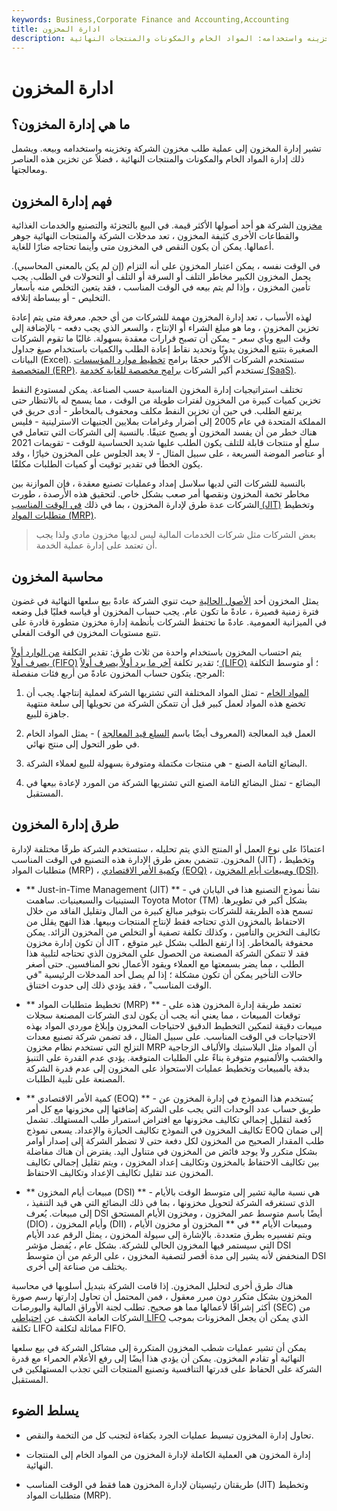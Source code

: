 ```yaml
---
keywords: Business,Corporate Finance and Accounting,Accounting
title: ادارة المخزون
description: إدارة المخزون هي عملية طلب مخزون الشركة وتخزينه واستخدامه: المواد الخام والمكونات والمنتجات النهائية.
---
```


# ادارة المخزون
## ما هي إدارة المخزون؟

تشير إدارة المخزون إلى عملية طلب مخزون الشركة وتخزينه واستخدامه وبيعه. ويشمل ذلك إدارة المواد الخام والمكونات والمنتجات النهائية ، فضلاً عن تخزين هذه العناصر ومعالجتها.

## فهم إدارة المخزون

[مخزون](/gmroi) الشركة هو أحد أصولها الأكثر قيمة. في البيع بالتجزئة والتصنيع والخدمات الغذائية والقطاعات الأخرى كثيفة المخزون ، تعد مدخلات الشركة والمنتجات النهائية جوهر أعمالها. يمكن أن يكون النقص في المخزون متى وأينما تحتاجه ضارًا للغاية.

في الوقت نفسه ، يمكن اعتبار المخزون على أنه التزام (إن لم يكن بالمعنى المحاسبي). يحمل المخزون الكبير مخاطر التلف أو السرقة أو التلف أو التحولات في الطلب. يجب تأمين المخزون ، وإذا لم يتم بيعه في الوقت المناسب ، فقد يتعين التخلص منه بأسعار التخليص - أو ببساطة إتلافه.

لهذه الأسباب ، تعد إدارة المخزون مهمة للشركات من أي حجم. معرفة متى يتم إعادة تخزين المخزون ، وما هو مبلغ الشراء أو الإنتاج ، والسعر الذي يجب دفعه - بالإضافة إلى وقت البيع وبأي سعر - يمكن أن تصبح قرارات معقدة بسهولة. غالبًا ما تقوم الشركات الصغيرة بتتبع المخزون يدويًا وتحديد نقاط إعادة الطلب والكميات باستخدام صيغ جداول البيانات (Excel). ستستخدم الشركات الأكبر حجمًا برامج [تخطيط موارد المؤسسات المتخصصة (ERP)](/erp). تستخدم أكبر الشركات [برامج مخصصة للغاية كخدمة (SaaS)](/software-as-a-service-saas).

تختلف استراتيجيات إدارة المخزون المناسبة حسب الصناعة. يمكن لمستودع النفط تخزين كميات كبيرة من المخزون لفترات طويلة من الوقت ، مما يسمح له بالانتظار حتى يرتفع الطلب. في حين أن تخزين النفط مكلف ومحفوف بالمخاطر - أدى حريق في المملكة المتحدة في عام 2005 إلى أضرار وغرامات بملايين الجنيهات الاسترلينية - فليس هناك خطر من أن يفسد المخزون أو يصبح عتيقًا. بالنسبة إلى الشركات التي تتعامل في سلع أو منتجات قابلة للتلف يكون الطلب عليها شديد الحساسية للوقت - تقويمات 2021 أو عناصر الموضة السريعة ، على سبيل المثال - لا يعد الجلوس على المخزون خيارًا ، وقد يكون الخطأ في تقدير توقيت أو كميات الطلبات مكلفًا.

بالنسبة للشركات التي لديها سلاسل إمداد وعمليات تصنيع معقدة ، فإن الموازنة بين مخاطر تخمة المخزون ونقصها أمر صعب بشكل خاص. لتحقيق هذه الأرصدة ، طورت الشركات عدة طرق لإدارة المخزون ، بما في ذلك [في الوقت المناسب (JIT)](/jit) وتخطيط [متطلبات المواد (MRP)](/mrp).

> بعض الشركات مثل شركات الخدمات المالية ليس لديها مخزون مادي ولذا يجب أن تعتمد على إدارة عملية الخدمة.

>

## محاسبة المخزون

يمثل المخزون أحد [الأصول الحالية](/currentassets) حيث تنوي الشركة عادةً بيع سلعها النهائية في غضون فترة زمنية قصيرة ، عادةً ما تكون عام. يجب حساب المخزون أو قياسه فعليًا قبل وضعه في الميزانية العمومية. عادةً ما تحتفظ الشركات بأنظمة إدارة مخزون متطورة قادرة على تتبع مستويات المخزون في الوقت الفعلي.

يتم احتساب المخزون باستخدام واحدة من ثلاث طرق: تقدير التكلفة [من الوارد أولاً يصرف أولاً (FIFO)](/fifo) ؛ تقدير تكلفة [آخر ما يرد أولاً يصرف أولاً (LIFO)](/lifo) ؛ أو متوسط التكلفة المرجح. يتكون حساب المخزون عادةً من أربع فئات منفصلة:

1. [المواد الخام](/rawmaterials) - تمثل المواد المختلفة التي تشتريها الشركة لعملية إنتاجها. يجب أن تخضع هذه المواد لعمل كبير قبل أن تتمكن الشركة من تحويلها إلى سلعة منتهية جاهزة للبيع.

1. العمل قيد المعالجة (المعروف أيضًا باسم [السلع قيد المعالجة](/goodsinprocess) ) - يمثل المواد الخام في طور التحول إلى منتج نهائي.

1. البضائع التامة الصنع - هي منتجات مكتملة ومتوفرة بسهولة للبيع لعملاء الشركة.

1. البضائع - تمثل البضائع التامة الصنع التي تشتريها الشركة من المورد لإعادة بيعها في المستقبل.

## طرق إدارة المخزون

اعتمادًا على نوع العمل أو المنتج الذي يتم تحليله ، ستستخدم الشركة طرقًا مختلفة لإدارة المخزون. تتضمن بعض طرق الإدارة هذه التصنيع في الوقت المناسب (JIT) ، وتخطيط متطلبات المواد (MRP) ، [وكمية الأمر الاقتصادي](/economicorderquantity) [(EOQ)](/economicorderquantity) ، [ومبيعات أيام المخزون (DSI)](/days-sales-inventory-dsi).

- ** Just-in-Time Management (JIT) ** - نشأ نموذج التصنيع هذا في اليابان في الستينيات والسبعينيات. ساهمت Toyota Motor (TM) بشكل أكبر في تطويرها. تسمح هذه الطريقة للشركات بتوفير مبالغ كبيرة من المال وتقليل الفاقد من خلال الاحتفاظ بالمخزون الذي تحتاجه فقط لإنتاج المنتجات وبيعها. هذا النهج يقلل من تكاليف التخزين والتأمين ، وكذلك تكلفة تصفية أو التخلص من المخزون الزائد. يمكن أن تكون إدارة مخزون JIT محفوفة بالمخاطر. إذا ارتفع الطلب بشكل غير متوقع ، فقد لا تتمكن الشركة المصنعة من الحصول على المخزون الذي تحتاجه لتلبية هذا الطلب ، مما يضر بسمعتها مع العملاء ويقود الأعمال نحو المنافسين. حتى أصغر حالات التأخير يمكن أن تكون مشكلة ؛ إذا لم يصل أحد المدخلات الرئيسية "في الوقت المناسب" ، فقد يؤدي ذلك إلى حدوث اختناق.

- ** تخطيط متطلبات المواد (MRP) ** - تعتمد طريقة إدارة المخزون هذه على توقعات المبيعات ، مما يعني أنه يجب أن يكون لدى الشركات المصنعة سجلات مبيعات دقيقة لتمكين التخطيط الدقيق لاحتياجات المخزون وإبلاغ موردي المواد بهذه الاحتياجات في الوقت المناسب. على سبيل المثال ، قد تضمن شركة تصنيع معدات التزلج التي تستخدم نظام مخزون MRP أن المواد مثل البلاستيك والألياف الزجاجية والخشب والألمنيوم متوفرة بناءً على الطلبات المتوقعة. يؤدي عدم القدرة على التنبؤ بدقة بالمبيعات وتخطيط عمليات الاستحواذ على المخزون إلى عدم قدرة الشركة المصنعة على تلبية الطلبات.

- ** كمية الأمر الاقتصادي (EOQ) ** - يُستخدم هذا النموذج في إدارة المخزون عن طريق حساب عدد الوحدات التي يجب على الشركة إضافتها إلى مخزونها مع كل أمر دُفعة لتقليل إجمالي تكاليف مخزونها مع افتراض استمرار طلب المستهلك. تشمل تكاليف المخزون في النموذج تكاليف الحيازة والإعداد. يسعى نموذج EOQ إلى ضمان طلب المقدار الصحيح من المخزون لكل دفعة حتى لا تضطر الشركة إلى إصدار أوامر بشكل متكرر ولا يوجد فائض من المخزون في متناول اليد. يفترض أن هناك مفاضلة بين تكاليف الاحتفاظ بالمخزون وتكاليف إعداد المخزون ، ويتم تقليل إجمالي تكاليف المخزون عند تقليل تكاليف الإعداد وتكاليف الاحتفاظ.

- ** مبيعات أيام المخزون (DSI) ** - هي نسبة مالية تشير إلى متوسط الوقت بالأيام الذي تستغرقه الشركة لتحويل مخزونها ، بما في ذلك البضائع التي هي قيد التنفيذ ، إلى مبيعات. يُعرف DSI أيضًا باسم متوسط عمر المخزون ، ومخزون الأيام المستحق (DIO) ، وأيام المخزون (DII) ، ومبيعات الأيام ** في ** المخزون أو مخزون الأيام ويتم تفسيره بطرق متعددة. بالإشارة إلى سيولة المخزون ، يمثل الرقم عدد الأيام التي سيستمر فيها المخزون الحالي للشركة. بشكل عام ، يُفضل مؤشر DSI المنخفض لأنه يشير إلى مدة أقصر لتصفية المخزون ، على الرغم من أن متوسط DSI يختلف من صناعة إلى أخرى.

هناك طرق أخرى لتحليل المخزون. إذا قامت الشركة بتبديل أسلوبها في محاسبة المخزون بشكل متكرر دون مبرر معقول ، فمن المحتمل أن تحاول إدارتها رسم صورة أكثر إشراقًا لأعمالها مما هو صحيح. تطلب لجنة الأوراق المالية والبورصات (SEC) من الشركات العامة الكشف عن [احتياطي LIFO](/lifo-reserve) الذي يمكن أن يجعل المخزونات بموجب تكلفة LIFO مماثلة لتكلفة FIFO.

يمكن أن تشير عمليات شطب المخزون المتكررة إلى مشاكل الشركة في بيع سلعها النهائية أو تقادم المخزون. يمكن أن يؤدي هذا أيضًا إلى رفع الأعلام الحمراء مع قدرة الشركة على الحفاظ على قدرتها التنافسية وتصنيع المنتجات التي تجذب المستهلكين في المستقبل.

## يسلط الضوء

- تحاول إدارة المخزون تبسيط عمليات الجرد بكفاءة لتجنب كل من التخمة والنقص.

- إدارة المخزون هي العملية الكاملة لإدارة المخزون من المواد الخام إلى المنتجات النهائية.

- طريقتان رئيسيتان لإدارة المخزون هما فقط في الوقت المناسب (JIT) وتخطيط متطلبات المواد (MRP).

